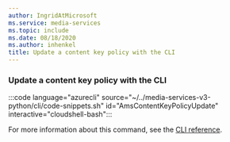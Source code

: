 ```yaml
---
author: IngridAtMicrosoft
ms.service: media-services
ms.topic: include
ms.date: 08/18/2020
ms.author: inhenkel
title: Update a content key policy with the CLI
---
```


### Update a content key policy with the CLI

:::code language="azurecli" source="~/../media-services-v3-python/cli/code-snippets.sh" id="AmsContentKeyPolicyUpdate" interactive="cloudshell-bash":::

For more information about this command, see the [CLI reference](/cli/azure/ams/content-key-policy?view=azure-cli-latest&preserve-view=true#az-ams-content-key-policy-update).
